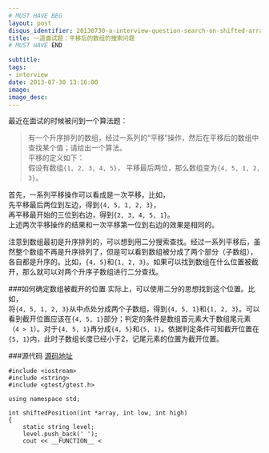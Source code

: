 ```yaml
---
# MUST HAVE BEG
layout: post
disqus_identifier: 20130730-a-interview-question-search-on-shifted-array # DON'T CHANGE THE VALUE ONCE SET
title: 一道面试题：平移后的数组的搜索问题
# MUST HAVE END

subtitle:
tags: 
- interview
date: 2013-07-30 13:16:00
image:
image_desc:
---
```


最近在面试的时候被问到一个算法题：
>有一个升序排列的数组，经过一系列的“平移”操作，然后在平移后的数组中查找某个值；请给出一个算法。    
>平移的定义如下：    
>假设有数组`{1, 2, 3, 4, 5}`， 平移最后两位，那么数组变为`{4, 5, 1, 2, 3}`。

首先，一系列平移操作可以看成是一次平移。比如，    
先平移最后两位到左边，得到`{4, 5, 1, 2, 3}`，     
再平移最开始的三位到右边，得到`{2, 3, 4, 5, 1}`。     
上述两次平移操作的结果和一次平移第一位到右边的效果是相同的。

注意到数组最初是升序排列的，可以想到用二分搜索查找。经过一系列平移后，虽然整个数组不再是升序排列了，但是可以看到数组被分成了两个部分（子数组），各自都是升序的。比如，`{4, 5}`和`{1, 2, 3}`。如果可以找到数组在什么位置被截开，那么就可以对两个升序子数组进行二分查找。

<!--more-->
###如何确定数组被截开的位置
实际上，可以使用二分的思想找到这个位置。比如，    
将`{4, 5, 1, 2, 3}`从中点处分成两个子数组，得到`{4, 5, 1}`和`{1, 2, 3}`。可以看到截开位置应该在`{4, 5, 1}`部分；判定的条件是数组首元素大于数组尾元素（`4 > 1`）。对于`{4, 5, 1}`再分成`{4, 5}`和`{5, 1}`。依据判定条件可知截开位置在`{5, 1}`内，此时子数组长度已经小于2，记尾元素的位置为截开位置。

###源代码
[源码地址](https://github.com/RockHong/sample-code/blob/master/alg/shiftedArraySearch.cpp)

<pre class="line-numbers"><code class="language-cpp">#include &lt;iostream&gt;
#include &lt;string&gt;
#include &lt;gtest/gtest.h&gt;

using namespace std;

int shiftedPosition(int *array, int low, int high)
{
    static string level;
    level.push_back(' ');
    cout << __FUNCTION__ <<level <<"run for array(" <<array <<"): low=" <<low <<", high=" <<high <<endl;
    int pos = 0;

    if (high - low <= 1) {
        pos = array[low] > array[high] ? high : low;
        level.erase(level.size() - 1);
        return pos;
    }

    int mid = (low + high)/2;
    if (array[low] > array[mid]) {
        pos = shiftedPosition(array, low, mid);
    }
    else if (array[mid] > array[high]) {
        pos = shiftedPosition(array, mid, high);
    }
    else {
        pos = low;
    }

    level.erase(level.size() - 1);
    return pos;
}

int shiftedArraySearch(int *array, int size, int key)
{
    int pos = shiftedPosition(array, 0, size-1);

    int low;
    int high;

    if (array[0] <= key && key <= array[pos-1]) {
        low = 0;
        high = pos -1;
    }
    else if (array[pos] <= key && key <= array[size -1]) {
        low = pos;
        high = size -1;
    }
    else {
        return -1;
    }

    while(low <= high) {
        int mid = (low + high)/2;
        if (array[mid] == key) return mid;
        if (array[mid] > key) high = mid - 1;
        else if (array[mid] < key) low = mid + 1;
    }

    return -1;
}

TEST(ShiftedArraySearchTest, xxx) {
    int array1[1] = {1};
    int arrayOdd[9] = {2, 5, 8, 9, 11, 15, 19, 21, 24};
    int arrayOddLargeLeft[9] = {9, 11, 15, 19, 21, 24, 2, 5, 8 };
    int arrayOddLargeRight[9] = {19, 21, 24, 2, 5, 8, 9, 11, 15};
    int arrayEven[8] = {2, 5, 8, 9, 11, 15, 19, 21};
    int arrayEvenLargeLeft[8] = {8, 9, 11, 15, 19, 21, 2, 5};
    int arrayEvenLargeRight[8] = {21, 2, 5, 8, 9, 11, 15, 19};

    EXPECT_EQ(0, shiftedPosition(array1, 0, 0));
    EXPECT_EQ(0, shiftedPosition(arrayOdd, 0, 8));
    EXPECT_EQ(6, shiftedPosition(arrayOddLargeLeft, 0, 8));
    EXPECT_EQ(3, shiftedPosition(arrayOddLargeRight, 0, 8));
    EXPECT_EQ(0, shiftedPosition(arrayEven, 0, 7));
    EXPECT_EQ(6, shiftedPosition(arrayEvenLargeLeft, 0, 7));
    EXPECT_EQ(1, shiftedPosition(arrayEvenLargeRight, 0, 7));

    EXPECT_EQ(-1, shiftedArraySearch(array1, 1, 999));
    EXPECT_EQ(0, shiftedArraySearch(array1, 1, 1));
    EXPECT_EQ(8, shiftedArraySearch(arrayOdd, 9, 24));
    EXPECT_EQ(-1, shiftedArraySearch(arrayEven, 8, 999));
    EXPECT_EQ(7, shiftedArraySearch(arrayOddLargeLeft, 9, 5));
    EXPECT_EQ(0, shiftedArraySearch(arrayEvenLargeRight, 8, 21));
}
</code></pre>

编译，

    g++ shiftedArraySearch.cpp -lgtest -lgtest_main    
    
运行结果显示，通过了代码中的测试。
